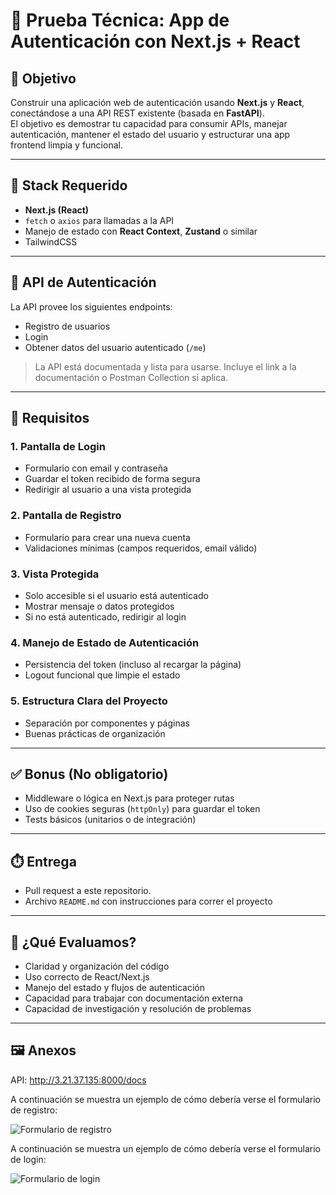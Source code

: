 # 🧪 Prueba Técnica: App de Autenticación con Next.js + React

## 📝 Objetivo

Construir una aplicación web de autenticación usando **Next.js** y **React**, conectándose a una API REST existente (basada en **FastAPI**).  
El objetivo es demostrar tu capacidad para consumir APIs, manejar autenticación, mantener el estado del usuario y estructurar una app frontend limpia y funcional.

---

## 🧰 Stack Requerido

- **Next.js (React)**
- `fetch` o `axios` para llamadas a la API
- Manejo de estado con **React Context**, **Zustand** o similar
- TailwindCSS

---

## 🔐 API de Autenticación

La API provee los siguientes endpoints:

- Registro de usuarios
- Login
- Obtener datos del usuario autenticado (`/me`)

> La API está documentada y lista para usarse. Incluye el link a la documentación o Postman Collection si aplica.

---

## 📌 Requisitos

### 1. Pantalla de Login
- Formulario con email y contraseña
- Guardar el token recibido de forma segura
- Redirigir al usuario a una vista protegida

### 2. Pantalla de Registro
- Formulario para crear una nueva cuenta
- Validaciones mínimas (campos requeridos, email válido)

### 3. Vista Protegida
- Solo accesible si el usuario está autenticado
- Mostrar mensaje o datos protegidos
- Si no está autenticado, redirigir al login

### 4. Manejo de Estado de Autenticación
- Persistencia del token (incluso al recargar la página)
- Logout funcional que limpie el estado

### 5. Estructura Clara del Proyecto
- Separación por componentes y páginas
- Buenas prácticas de organización

---

## ✅ Bonus (No obligatorio)

- Middleware o lógica en Next.js para proteger rutas
- Uso de cookies seguras (`httpOnly`) para guardar el token
- Tests básicos (unitarios o de integración)

---

## ⏱️ Entrega

- Pull request a este repositorio.
- Archivo `README.md` con instrucciones para correr el proyecto

---

## 🧠 ¿Qué Evaluamos?

- Claridad y organización del código
- Uso correcto de React/Next.js
- Manejo del estado y flujos de autenticación 
- Capacidad para trabajar con documentación externa
- Capacidad de investigación y resolución de problemas
---

## 🖼️ Anexos

API: http://3.21.37.135:8000/docs

A continuación se muestra un ejemplo de cómo debería verse el formulario de registro:

![Formulario de registro]([https://pruebatecnica-gruporq-frontend.s3.us-east-2.amazonaws.com/registro.jpg](https://pruebatecnica-gruporq-frontend.s3.us-east-2.amazonaws.com/registro.jpg))

A continuación se muestra un ejemplo de cómo debería verse el formulario de login:

![Formulario de login]([https://pruebatecnica-gruporq-frontend.s3.us-east-2.amazonaws.com/registro.jpg](https://pruebatecnica-gruporq-frontend.s3.us-east-2.amazonaws.com/login.png))

